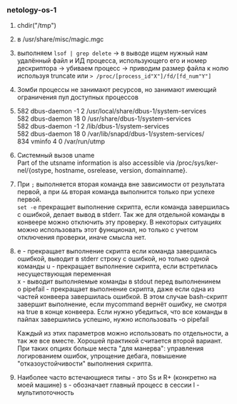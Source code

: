 ### netology-os-1

1. chdir("/tmp")  

2. в /usr/share/misc/magic.mgc

3. выполняем `lsof | grep delete` → в выводе ищем нужный нам удалённый файл и ИД процесса, использующего его и номер дескриптора → убиваем процесс → приводим размер файла к нолю используя truncate или `> /proc/[process_id"X"]/fd/[fd_num"Y"]`  
   

4. Зомби процессы не занимают ресурсов, но занимают имеющий ограничения пул доступных процессов  
  
5. 582    dbus-daemon        -1   2 /usr/local/share/dbus-1/system-services  
582    dbus-daemon        18   0 /usr/share/dbus-1/system-services  
582    dbus-daemon        -1   2 /lib/dbus-1/system-services  
582    dbus-daemon        18   0 /var/lib/snapd/dbus-1/system-services/  
834    vminfo              4   0 /var/run/utmp  
  

6. Cистемный вызов uname  
   Part of the utsname information is also accessible  via  /proc/sys/ker‐
       nel/{ostype, hostname, osrelease, version, domainname}.  

7. При `;` выполняется вторая команда вне зависимости от результата первой, а при `&&` вторая команда выполнится только при успехе первой.  
  `set -e` прекращает выполнение скрипта, если команда завершилась с ошибкой, делает вывод в stderr. Так же для отдельной команды в конвеере можно отключить эту проверку. В некоторых ситуациях можно использовать этот функционал, но только с учетом отключения проверки, иначе смысла нет.   
 
 8. e - прекращает выполнение скрипта если команда завершилась ошибкой, выводит в stderr строку с ошибкой, но только одной команды
    u - прекращает выполнение скрипта, если встретилась несуществующая переменная  
    x - выводит выполняемые команды в stdout перед выполненинем  
    o pipefail - прекращает выполнение скрипта, даже если одна из частей конвеера завершилась ошибкой. В этом случае bash-скрипт завершит выполнение, если mycommand вернёт ошибку, не смотря на true в конце конвеера. Если нужно убедиться, что все команды в пайпах завершились успешно, нужно использовать -o pipefail  
    
    Каждый из этих параметров можно использовать по отдельности, а так же все вместе. Хорошей практикой считается второй вариант. При таких опциях больше места "для манерва": управления логированием ошибок, упрощение дебага, повышение "отказоустойчивости" выполнения скрипта. 
    
 9. Наиболее часто встечающиеся типы - это Ss и R+ (конкретно на моей машине)
    s - обозначает главный процесс в сессии
    l - мультипоточность
    
  
